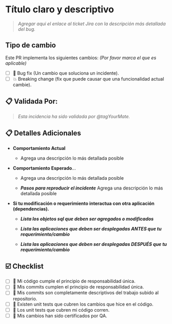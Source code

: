 # Título claro y descriptivo 

> _Agregar aqui el enlace al ticket Jira con la descripción más detallada del bug._

## Tipo de cambio

Este PR implementa los siguientes cambios:
_(Por favor marca el que es aplicable)_

* [ ] :bug: Bug fix (Un cambio que soluciona un incidente).
* [ ] :boom: Breaking change (fix que puede causar que una funcionalidad actual cambie).

## :clipboard: Validada Por:

> _Esta incidencia ha sido validada por @tagYourMate._

## :clipboard: Detalles Adicionales

- **Comportamiento Actual**
  - Agrega una descripción lo más detallada posible

- **Comportamiento Esperado**...
  - Agrega una descripción lo más detallada posible

  - ***Pasos para reproducir el incidente***
    Agrega una descripción lo más detallada posible

- **Si tu modificación o requerimiento interactua con otra aplicación (dependencias).**
  - ***Lista los objetos sql que deben ser agregados o modificados***
  
  - ***Lista las aplicaciones que deben ser desplegadas ANTES que tu requerimiento/cambio***
    
  - ***Lista las aplicaciones que deben ser desplegadas DESPUÉS que tu requerimiento/cambio***


## :ballot_box_with_check: Checklist

- [ ] :art: Mi código cumple el principio de responsabilidad única.
- [ ] :art: Mis commits cumplen el principio de responsabilidad única.
- [ ] :blue_book: Mis commits son completamente descriptivos del trabajo subido al repositorio.
- [ ] :pencil: Existen unit tests que cubren los cambios que hice en el código.
- [ ] :pencil: Los unit tests que cubren mi código corren.
- [ ] :pencil: Mis cambios han sido certificados por QA.
